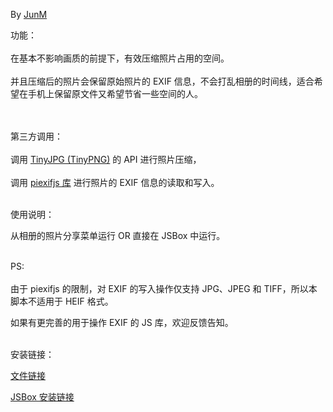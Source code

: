 By [JunM](https://t.me/jun_m)

功能：<br><br>
在基本不影响画质的前提下，有效压缩照片占用的空间。<br><br>
并且压缩后的照片会保留原始照片的 EXIF 信息，不会打乱相册的时间线，适合希望在手机上保留原文件又希望节省一些空间的人。<br><br><br>

第三方调用：<br><br>
调用 [TinyJPG (TinyPNG)](https://tinyjpg.com/) 的 API 进行照片压缩，<br><br>
调用 [piexifjs 库](https://github.com/hMatoba/piexifjs) 进行照片的 EXIF
信息的读取和写入。<br><br>

使用说明：

从相册的照片分享菜单运行 OR 直接在 JSBox 中运行。<br><br>

PS:<br><br>
由于 piexifjs 的限制，对 EXIF 的写入操作仅支持 JPG、JPEG 和 TIFF，所以本脚本不适用于 HEIF
格式。

如果有更完善的用于操作 EXIF 的 JS 库，欢迎反馈告知。<br><br>



安装链接：

[文件链接](https://github.com/mjyspace/JSBox/blob/master/Photo%20Compress/.output/Photo%20Compress.box?raw=true)

[JSBox 安装链接](https://xteko.com/redir?name=Photo%20Compress&url=https%3A%2F%2Fgithub.com%2Fmjyspace%2FJSBox%2Fblob%2Fmaster%2FPhoto%2520Compress%2F.output%2FPhoto%2520Compress.box%3Fraw%3Dtrue&author=JunM)
